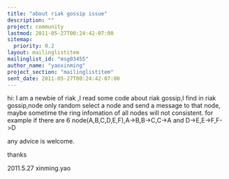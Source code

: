```yaml
---
title: "about riak gossip issue"
description: ""
project: community
lastmod: 2011-05-27T00:24:42-07:00
sitemap:
  priority: 0.2
layout: mailinglistitem
mailinglist_id: "msg03455"
author_name: "yaoxinming"
project_section: "mailinglistitem"
sent_date: 2011-05-27T00:24:42-07:00
---
```



hi:
I am a newbie of riak ,I read some code about riak gossip,I find
in riak gossip,node only random select a node and send a message to that
node,
maybe sometime the ring infomation of all nodes will not consistent.
for example if there are 6 node(A,B,C,D,E,F),A-&gt;B,B-&gt;C,C-&gt;A and
D-&gt;E,E-&gt;F,F-&gt;D

any advice is welcome.


thanks

2011.5.27
xinming.yao

